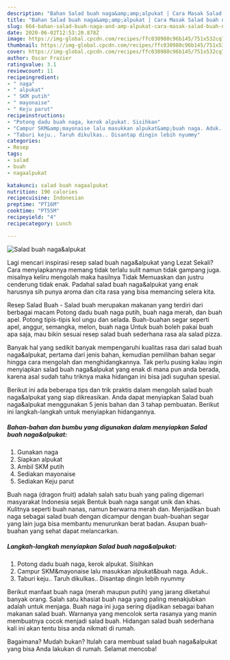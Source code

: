 ```yaml
---
description: "Bahan Salad buah naga&amp;amp;alpukat | Cara Masak Salad buah naga&amp;amp;alpukat Yang Sempurna"
title: "Bahan Salad buah naga&amp;amp;alpukat | Cara Masak Salad buah naga&amp;amp;alpukat Yang Sempurna"
slug: 664-bahan-salad-buah-naga-and-amp-alpukat-cara-masak-salad-buah-naga-and-amp-alpukat-yang-sempurna
date: 2020-06-02T12:53:20.878Z
image: https://img-global.cpcdn.com/recipes/ffc030980c96b145/751x532cq70/salad-buah-nagaalpukat-foto-resep-utama.jpg
thumbnail: https://img-global.cpcdn.com/recipes/ffc030980c96b145/751x532cq70/salad-buah-nagaalpukat-foto-resep-utama.jpg
cover: https://img-global.cpcdn.com/recipes/ffc030980c96b145/751x532cq70/salad-buah-nagaalpukat-foto-resep-utama.jpg
author: Oscar Frazier
ratingvalue: 3.1
reviewcount: 11
recipeingredient:
- " naga"
- " alpukat"
- " SKM putih"
- " mayonaise"
- " Keju parut"
recipeinstructions:
- "Potong dadu buah naga, kerok alpukat. Sisihkan"
- "Campur SKM&amp;mayonaise lalu masukkan alpukat&amp;buah naga. Aduk.."
- "Taburi keju.. Taruh dikulkas.. Disantap dingin lebih nyummy"
categories:
- Resep
tags:
- salad
- buah
- nagaalpukat

katakunci: salad buah nagaalpukat 
nutrition: 190 calories
recipecuisine: Indonesian
preptime: "PT16M"
cooktime: "PT55M"
recipeyield: "4"
recipecategory: Lunch

---
```



![Salad buah naga&amp;alpukat](https://img-global.cpcdn.com/recipes/ffc030980c96b145/751x532cq70/salad-buah-nagaalpukat-foto-resep-utama.jpg)

Lagi mencari inspirasi resep salad buah naga&amp;alpukat yang Lezat Sekali? Cara menyiapkannya memang tidak terlalu sulit namun tidak gampang juga. misalnya keliru mengolah maka hasilnya Tidak Memuaskan dan justru cenderung tidak enak. Padahal salad buah naga&amp;alpukat yang enak harusnya sih punya aroma dan cita rasa yang bisa memancing selera kita.

Resep Salad Buah - Salad buah merupakan makanan yang terdiri dari berbagai macam Potong dadu buah naga putih, buah naga merah, dan buah apel. Potong tipis-tipis kol ungu dan selada. Buah-buahan segar seperti apel, anggur, semangka, melon, buah naga Untuk buah boleh pakai buah apa saja, mau bikin sesuai resep salad buah sederhana rasa ala salad pizza.

Banyak hal yang sedikit banyak mempengaruhi kualitas rasa dari salad buah naga&amp;alpukat, pertama dari jenis bahan, kemudian pemilihan bahan segar hingga cara mengolah dan menghidangkannya. Tak perlu pusing kalau ingin menyiapkan salad buah naga&amp;alpukat yang enak di mana pun anda berada, karena asal sudah tahu triknya maka hidangan ini bisa jadi suguhan spesial.


Berikut ini ada beberapa tips dan trik praktis dalam mengolah salad buah naga&amp;alpukat yang siap dikreasikan. Anda dapat menyiapkan Salad buah naga&amp;alpukat menggunakan 5 jenis bahan dan 3 tahap pembuatan. Berikut ini langkah-langkah untuk menyiapkan hidangannya.

<!--inarticleads1-->

##### Bahan-bahan dan bumbu yang digunakan dalam menyiapkan Salad buah naga&amp;alpukat:

1. Gunakan  naga
1. Siapkan  alpukat
1. Ambil  SKM putih
1. Sediakan  mayonaise
1. Sediakan  Keju parut


Buah naga (dragon fruit) adalah salah satu buah yang paling digemari masyarakat Indonesia sejak Bentuk buah naga sangat unik dan khas. Kulitnya seperti buah nanas, namun berwarna merah dan. Menjadikan buah naga sebagai salad buah dengan dicampur dengan buah-buahan segar yang lain juga bisa membantu menurunkan berat badan. Asupan buah-buahan yang sehat dapat melancarkan. 

<!--inarticleads2-->

##### Langkah-langkah menyiapkan Salad buah naga&amp;alpukat:

1. Potong dadu buah naga, kerok alpukat. Sisihkan
1. Campur SKM&amp;mayonaise lalu masukkan alpukat&amp;buah naga. Aduk..
1. Taburi keju.. Taruh dikulkas.. Disantap dingin lebih nyummy


Berikut manfaat buah naga (merah maupun putih) yang jarang diketahui banyak orang. Salah satu khasiat buah naga yang paling menakjubkan adalah untuk menjaga. Buah naga ini juga sering dijadikan sebagai bahan makanan salad buah. Warnanya yang mencolok serta rasanya yang manin membuatnya cocok menjadi salad buah. Hidangan salad buah sederhana kali ini akan tentu bisa anda nikmati di rumah. 

Bagaimana? Mudah bukan? Itulah cara membuat salad buah naga&amp;alpukat yang bisa Anda lakukan di rumah. Selamat mencoba!
